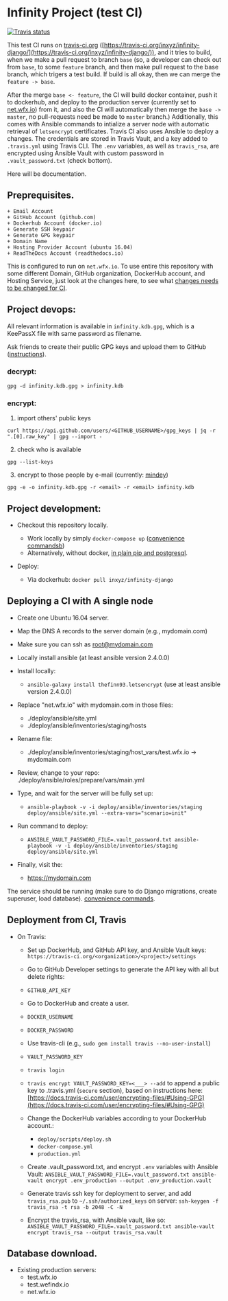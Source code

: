 # Infinity Project (test CI)

[![Travis status](https://travis-ci.org/inxyz/infinity-django.svg?branch=base&style=flat)](https://travis-ci.org/inxyz/infinity-django)

This test CI runs on [travis-ci.org](https://travis-ci.org/) ([https://travis-ci.org/inxyz/infinity-django/](https://travis-ci.org/inxyz/infinity-django/)), and it tries to build, when we make a pull request to branch `base` (so, a developer can check out from `base`, to some `feature` branch, and then make pull request to the base branch, which trigers a test build. If build is all okay, then we can merge the `feature -> base`.

After the merge `base <- feature`, the CI will build docker container, push it to dockerhub, and deploy to the production server (currently set to [net.wfx.io](https://net.wfx.io)) from it, and also the CI will automatically then merge the `base -> master`, no pull-requests need be made to `master` branch.) Additionally, this comes with Ansible commands to intialize a server node with automatic retrieval of `letsencrypt` certificates. Travis CI also uses Ansible to deploy a changes. The credentials are stored in Travis Vault, and a key added to `.travis.yml` using Travis CLI. The `.env` variables, as well as `travis_rsa`, are encrypted using Ansible Vault with custom password in `.vault_password.txt` (check bottom).

Here will be documentation.

## Preprequisites.

```
+ Email Account
+ GitHub Account (github.com)
+ Dockerhub Account (docker.io)
+ Generate SSH keypair
+ Generate GPG keypair
+ Domain Name
+ Hosting Provider Account (ubuntu 16.04)
+ ReadTheDocs Account (readthedocs.io)
```

This is configured to run on `net.wfx.io`. To use entire this repository with some different Domain, GitHub organization, DockerHub account, and Hosting Service, just look at the changes here, to see what [changes needs to be changed for CI](https://github.com/inxyz/infinity-django/compare/af7f280003a57b08e19cbba1dc2ffd75a89baf97...69c8d6728e6336e62fc16730f86c60c24ed953ee).

## Project devops:

All relevant information is available in `infinity.kdb.gpg`, which is a KeePassX file with same password as filename.

Ask friends to create their public GPG keys and upload them to GitHub ([instructions](https://help.github.com/articles/generating-a-new-gpg-key/)).

### decrypt:
```
gpg -d infinity.kdb.gpg > infinity.kdb
```
### encrypt:
1. import others' public keys
```
curl https://api.github.com/users/<GITHUB_USERNAME>/gpg_keys | jq -r ".[0].raw_key" | gpg --import -
```
2. check who is available
```
gpg --list-keys
```

3. encrypt to those people by e-mail (currently: [mindey](https://api.github.com/users/mindey/gpg_keys))
```
gpg -e -o infinity.kdb.gpg -r <email> -r <email> infinity.kdb
```

## Project development:

- Checkout this repository locally.
    - Work locally by simply `docker-compose up` ([convenience commandsb](https://gist.github.com/mindey/6b9f3c6eb5cac93b62d5abaa15a4d9ba))
    - Alternatively, without docker, [in plain pip and postgresql](https://gist.github.com/mindey/6aff869782800429a96500dba94db8b2).

- Deploy:
    - Via dockerhub: `docker pull inxyz/infinity-django`

## Deploying a CI with A single node

- Create one Ubuntu 16.04 server.
- Map the DNS A records to the server domain (e.g., mydomain.com)
- Make sure you can ssh as root@mydomain.com

- Locally install ansible (at least ansible version 2.4.0.0)
- Install locally:
    - `ansible-galaxy install thefinn93.letsencrypt` (use at least ansible version 2.4.0.0)

- Replace "net.wfx.io" with mydomain.com in those files:
    - ./deploy/ansible/site.yml
    - ./deploy/ansible/inventories/staging/hosts
- Rename file:
    - ./deploy/ansible/inventories/staging/host_vars/test.wfx.io -> mydomain.com
- Review, change to your repo:
      ./deploy/ansible/roles/prepare/vars/main.yml

- Type, and wait for the server will be fully set up:
    - `ansible-playbook -v -i deploy/ansible/inventories/staging deploy/ansible/site.yml --extra-vars="scenario=init"`

- Run command to deploy:
    - `ANSIBLE_VAULT_PASSWORD_FILE=.vault_password.txt ansible-playbook -v -i deploy/ansible/inventories/staging deploy/ansible/site.yml`

- Finally, visit the:
    - https://mydomain.com


The service should be running (make sure to do Django migrations, create superuser, load database). [convenience commands](https://gist.github.com/mindey/34fb97b5082d551ccb3bf24602e243ff).
## Deployment from CI, Travis

- On Travis:
    - Set up DockerHub, and GitHub API key, and Ansible Vault keys:
    `https://travis-ci.org/<organization>/<project>/settings`

    - Go to GitHub Developer settings to generate the API key with all but delete rights:
    - `GITHUB_API_KEY`
    - Go to DockerHub and create a user.
    - `DOCKER_USERNAME`
    - `DOCKER_PASSWORD`

    - Use travis-cli (e.g., `sudo gem install travis --no-user-install`)
    - `VAULT_PASSWORD_KEY`

    - `travis login`
    - `travis encrypt VAULT_PASSWORD_KEY=<___> --add` to append a public key to .travis.yml (`secure` section), based on instructions here: [https://docs.travis-ci.com/user/encrypting-files/#Using-GPG](https://docs.travis-ci.com/user/encrypting-files/#Using-GPG)

    - Change the DockerHub variables according to your DockerHub account.:
        - `deploy/scripts/deploy.sh`
        - `docker-compose.yml`
        - `production.yml`

    - Create .vault_password.txt, and encrypt `.env` variables with Ansible Vault:
        `ANSIBLE_VAULT_PASSWORD_FILE=.vault_password.txt ansible-vault encrypt .env_production --output .env_production.vault`

    - Generate travis ssh key for deployment to server, and add `travis_rsa.pub` to `~/.ssh/authorized_keys` on server:
        `ssh-keygen -f travis_rsa -t rsa -b 2048 -C -N`
    
    - Encrypt the travis_rsa, with Ansible vault, like so:
        `ANSIBLE_VAULT_PASSWORD_FILE=.vault_password.txt ansible-vault encrypt travis_rsa --output travis_rsa.vault`

## Database download.

- Existing production servers:
    - test.wfx.io
    - test.wefindx.io
    - net.wfx.io

